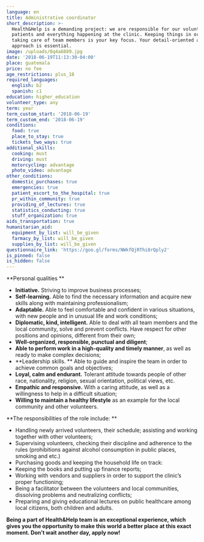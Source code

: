 ```yaml
---
language: en
title: Administrative coordinator
short_description: >-
  Health&Help is a demanding project: we are responsible for our volunteers,
  patients and everything happening at the clinic. Keeping things in order and
  taking care of team members is your key focus. Your detail-oriented and loving
  approach is essential. 
image: /uploads/0q4a6889.jpg
date: '2018-06-19T11:13:30-04:00'
place: guatemala
price: no fee
age_restrictions: plus_18
required_languages:
  english: b2
  spanish: c1
education: higher_education
volunteer_type: any
term: year
term_custom_start: '2018-06-19'
term_custom_end: '2018-06-19'
conditions:
  food: true
  place_to_stay: true
  tickets_two_ways: true
additional_skills:
  cooking: must
  driving: must
  motorcycling: advantage
  photo_video: advantage
other_conditions:
  domestic_purchases: true
  emergencies: true
  patient_escort_to_the_hospital: true
  pr_within_community: true
  providing_of_lectures: true
  statistics_conducting: true
  stuff_organization: true
aids_transportation: true
humanitarian_aid:
  equipment_by_list: will_be_given
  farmacy_by_list: will_be_given
  supplies_by_list: will_be_given
questionnaire_link: 'https://goo.gl/forms/NWkfQjRThi8rQply2'
is_pinned: false
is_hidden: false
---
```

**Personal qualities
**

* **Initiative.** Striving to improve business processes;
* **Self-learning.** Able to find the necessary information and acquire new skills along with maintaining professionalism;
* **Adaptable.** Able to feel comfortable and confident in various situations, with new people and in unusual life and work conditions;
* **Diplomatic, kind, intelligent.** Able to deal with all team members and the local community, solve and prevent conflicts. Have respect for other positions and opinions, different from their own;
* **Well-organized, responsible, punctual and diligent**;
* **Able to perform work in a high-quality and timely manner**, as well as ready to make complex decisions;
* **Leadership skills.
  ** Able to guide and inspire the team in order to achieve common goals and objectives;
* **Loyal, calm and endurant.** Tolerant attitude towards people of other race, nationality, religion, sexual orientation, political views, etc.
* **Empathic and responsive.** With a caring attitude, as well as a willingness to help in a difficult situation;
* **Willing to maintain a healthy lifestyle** as an example for the local community and other volunteers.

**The responsibilities of the role include:**

* Handling newly arrived volunteers, their schedule; assisting and working together with other volunteers;
* Supervising volunteers, checking their discipline and adherence to the rules (prohibitions against alcohol consumption in public places, smoking and etc.)
* Purchasing goods and keeping the household life on track:
* Keeping the books and putting up finance reports;
* Working with vendors and suppliers in order to support the clinic’s proper functioning;
* Being a facilitator between the volunteers and local communities, dissolving problems and neutralizing conflicts;
* Preparing and giving educational lectures on public healthcare among local citizens, both children and adults.



**Being a part of Health&Help team is an exceptional experience, which gives you the opportunity to make this world a better place at this exact moment. Don’t wait another day, apply now!**
